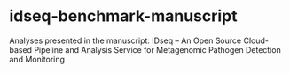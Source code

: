 # idseq-benchmark-manuscript
Analyses presented in the manuscript: IDseq – An Open Source Cloud-based Pipeline and Analysis Service for Metagenomic Pathogen Detection and Monitoring
